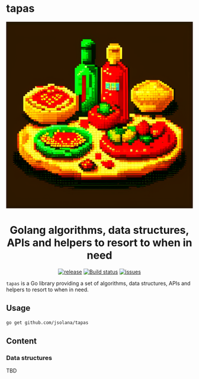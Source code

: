 # tapas

<p align="center"><img src="logo.png" alt="atelier logo"/></p>
<h1 align="center">Golang algorithms, data structures, APIs and helpers to resort to when in need</h3>
<p align="center">
    <a href="https://github.com/jsolana/tapas/releases"><img src="https://img.shields.io/github/release/jsolana/tapas.svg" alt="release"></a>
    <a href="https://github.com/jsolana/tapas/actions/workflows/build.yml"><img src="https://github.com/jsolana/tapas/actions/workflows/build.yml/badge.svg" alt="Build status"></a>
    <a href="https://github.com/jsolana/tapas/issues"><img src="https://img.shields.io/github/issues/jsolana/tapas.svg?style=flat-square" alt="issues"></a>
</p>

`tapas` is a Go library providing a set of algorithms, data structures, APIs and helpers to resort to when in need.

## Usage

```bash
go get github.com/jsolana/tapas
```

## Content

### Data structures

TBD
